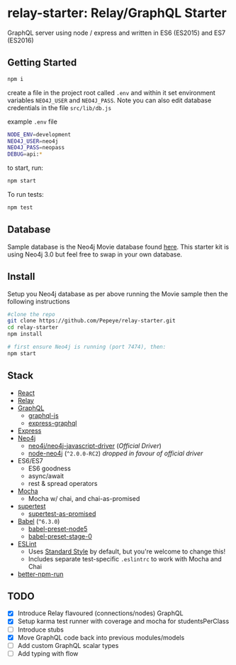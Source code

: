 relay-starter: Relay/GraphQL Starter
===========================

GraphQL server using node / express and written in ES6 (ES2015) and ES7 (ES2016)

Getting Started
--------

```sh
npm i

```

create a file in the project root called `.env` and within it set environment variables `NEO4J_USER` and `NEO4J_PASS`. Note you can also edit database credentials in the file `src/lib/db.js`

example `.env` file

```sh
NODE_ENV=development
NEO4J_USER=neo4j
NEO4J_PASS=neopass
DEBUG=api:*
```

to start, run:
```sh
npm start
```
To run tests:

```sh
npm test
```

Database
--------
Sample database is the Neo4j Movie database found [here](http://neo4j.com/developer/example-data/). This starter kit is using Neo4j 3.0 but feel free to swap in your own database.

Install
-------

Setup you Neo4j database as per above running the Movie sample then the following instructions

```sh
#clone the repo
git clone https://github.com/Pepeye/relay-starter.git
cd relay-starter
npm install

# first ensure Neo4j is running (port 7474), then:
npm start
```

Stack
--------
* [React](https://github.com/facebook/react)
* [Relay](https://github.com/facebook/relay)
* [GraphQL](https://github.com/graphql/)
  * [graphql-js](https://github.com/graphql/graphql-js)
  * [express-graphql](https://github.com/graphql/express-graphql)
* [Express](https://github.com/strongloop/express/)
* [Neo4j](https://github.com/neo4j/neo4j)
  * [neo4j/neo4j-javascript-driver](https://github.com/neo4j/neo4j-javascript-driver) (*Official Driver*)
  * [node-neo4j](https://github.com/thingdom/node-neo4j/tree/v2#readme) (`^2.0.0-RC2`) *dropped in favour of official driver*
* ES6/ES7
  * ES6 goodness
  * async/await
  * rest & spread operators
* [Mocha](https://github.com/mochajs/mocha)
  * Mocha w/ chai, and chai-as-promised
* [supertest](https://github.com/visionmedia/supertest)
  * [supertest-as-promised](https://github.com/WhoopInc/supertest-as-promised)
* [Babel](https://github.com/babel/babel) (`^6.3.0`)
  * [babel-preset-node5](https://github.com/leebenson/babel-preset-node5)
  * [babel-preset-stage-0](https://babeljs.io/docs/plugins/preset-stage-0)
* [ESLint](http://eslint.org)
  * Uses [Standard Style](https://github.com/feross/standard) by default, but you're welcome to change this!
  * Includes separate test-specific `.eslintrc` to work with Mocha and Chai
* [better-npm-run](https://github.com/benoror/better-npm-run)


TODO
--------

- [x] Introduce Relay flavoured (connections/nodes) GraphQL
- [x] Setup karma test runner with coverage and mocha for studentsPerClass
- [ ] Introduce stubs
- [x] Move GraphQL code back into previous modules/models
- [ ] Add custom GraphQL scalar types
- [ ] Add typing with flow
